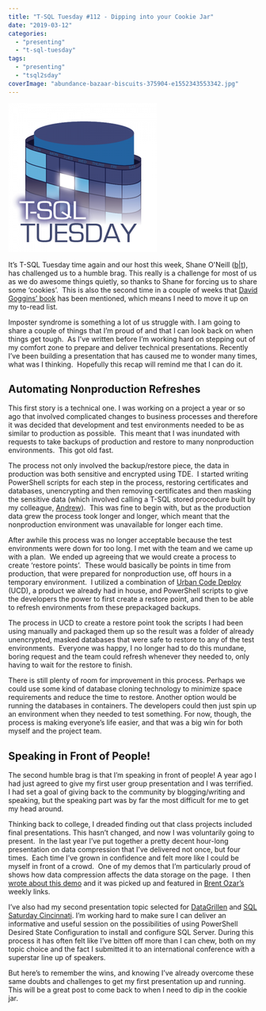 ```yaml
---
title: "T-SQL Tuesday #112 - Dipping into your Cookie Jar"
date: "2019-03-12"
categories:
  - "presenting"
  - "t-sql-tuesday"
tags:
  - "presenting"
  - "tsql2sday"
coverImage: "abundance-bazaar-biscuits-375904-e1552343553342.jpg"
---
```


[![](tsqltues-300x300.png)](https://nocolumnname.blog/2019/03/05/t-sql-tuesday-112-dipping-into-your-cookie-jar/)

It’s T-SQL Tuesday time again and our host this week, Shane O'Neill ([b](https://nocolumnname.blog/)|[t](https://twitter.com/SOZDBA)), has challenged us to a humble brag. This really is a challenge for most of us as we do awesome things quietly, so thanks to Shane for forcing us to share some ‘cookies’.  This is also the second time in a couple of weeks that [David Goggins’ book](https://www.amazon.com/Cant-Hurt-Me-Master-Your-ebook/dp/B07H453KGH) has been mentioned, which means I need to move it up on my to-read list.

Imposter syndrome is something a lot of us struggle with. I am going to share a couple of things that I’m proud of and that I can look back on when things get tough.  As I’ve written before I’m working hard on stepping out of my comfort zone to prepare and deliver technical presentations. Recently I’ve been building a presentation that has caused me to wonder many times, what was I thinking.  Hopefully this recap will remind me that I can do it.

## Automating Nonproduction Refreshes

This first story is a technical one. I was working on a project a year or so ago that involved complicated changes to business processes and therefore it was decided that development and test environments needed to be as similar to production as possible.  This meant that I was inundated with requests to take backups of production and restore to many nonproduction environments.  This got old fast.

The process not only involved the backup/restore piece, the data in production was both sensitive and encrypted using TDE.  I started writing PowerShell scripts for each step in the process, restoring certificates and databases, unencrypting and then removing certificates and then masking the sensitive data (which involved calling a T-SQL stored procedure built by my colleague, [Andrew](https://twitter.com/awickham)).  This was fine to begin with, but as the production data grew the process took longer and longer, which meant that the nonproduction environment was unavailable for longer each time.

After awhile this process was no longer acceptable because the test environments were down for too long. I met with the team and we came up with a plan.  We ended up agreeing that we would create a process to create ‘restore points’.  These would basically be points in time from production, that were prepared for nonproduction use, off hours in a temporary environment.  I utilized a combination of [Urban Code Deploy](https://developer.ibm.com/urbancode/products/urbancode-deploy/) (UCD), a product we already had in house, and PowerShell scripts to give the developers the power to first create a restore point, and then to be able to refresh environments from these prepackaged backups.

The process in UCD to create a restore point took the scripts I had been using manually and packaged them up so the result was a folder of already unencrypted, masked databases that were safe to restore to any of the test environments.  Everyone was happy, I no longer had to do this mundane, boring request and the team could refresh whenever they needed to, only having to wait for the restore to finish.

There is still plenty of room for improvement in this process. Perhaps we could use some kind of database cloning technology to minimize space requirements and reduce the time to restore. Another option would be running the databases in containers. The developers could then just spin up an environment when they needed to test something. For now, though, the process is making everyone’s life easier, and that was a big win for both myself and the project team.

## Speaking in Front of People!

The second humble brag is that I’m speaking in front of people! A year ago I had just agreed to give my first user group presentation and I was terrified.  I had set a goal of giving back to the community by blogging/writing and speaking, but the speaking part was by far the most difficult for me to get my head around. 

Thinking back to college, I dreaded finding out that class projects included final presentations. This hasn’t changed, and now I was voluntarily going to present.  In the last year I’ve put together a pretty decent hour-long presentation on data compression that I’ve delivered not once, but four times.  Each time I’ve grown in confidence and felt more like I could be myself in front of a crowd.  One of my demos that I’m particularly proud of shows how data compression affects the data storage on the page.  I then [wrote about this demo](https://jesspomfret.com/data-compression-internals/) and it was picked up and featured in [Brent Ozar’s](https://www.brentozar.com) weekly links.

I’ve also had my second presentation topic selected for [DataGrillen](https://datagrillen.com) and [SQL Saturday Cincinnati](https://www.sqlsaturday.com/827/eventhome.aspx). I’m working hard to make sure I can deliver an informative and useful session on the possibilities of using PowerShell Desired State Configuration to install and configure SQL Server. During this process it has often felt like I’ve bitten off more than I can chew, both on my topic choice and the fact I submitted it to an international conference with a superstar line up of speakers.

But here’s to remember the wins, and knowing I’ve already overcome these same doubts and challenges to get my first presentation up and running. This will be a great post to come back to when I need to dip in the cookie jar.
